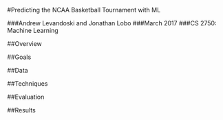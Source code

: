 #Predicting the NCAA Basketball Tournament with ML

###Andrew Levandoski and Jonathan Lobo
###March 2017
###CS 2750: Machine Learning

##Overview

##Goals

##Data

##Techniques

##Evaluation

##Results